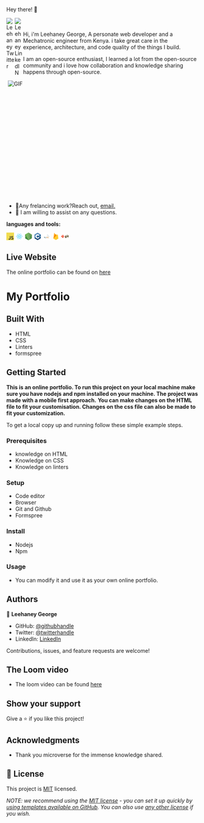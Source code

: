 Hey there! :wave:

<a href="https://twitter.com/Lee06785586" rel="nofollow">
  <img align="left" alt="Leehaney Twitter" width="22px" src="https://raw.githubusercontent.com/peterthehan/peterthehan/master/assets/twitter.svg" style="max-width: 100%;">
</a>
<a href="https://www.linkedin.com/in/leehaney-george-0a4a51178/" rel="nofollow">
  <img align="left" alt="Leehaney LinkedIN" width="22px" src="https://raw.githubusercontent.com/peterthehan/peterthehan/master/assets/linkedin.svg" style="max-width: 100%;">
</a>
</br>
<br>
Hi, i'm Leehaney George, A personate web developer and a Mechatronic engineer from Kenya.
i take great care in the experience, architecture, and code quality of the things I build.

I am an open-source enthusiast, I learned a lot from the open-source community and i love how collaboration and knowledge sharing happens through open-source.

<img align="right" alt="GIF" src="https://github.com/abhisheknaiidu/abhisheknaiidu/blob/master/code.gif?raw=true" width="500" height="320" />

- :calling:Any frelancing work?Reach out, [email.](georgeleehaney20@gmail.com)
- 💬 I am willing to assist on any questions.

**languages and tools:**

<code><img height="20" src="https://raw.githubusercontent.com/github/explore/80688e429a7d4ef2fca1e82350fe8e3517d3494d/topics/javascript/javascript.png"></code>
<code><img height="20" src="https://raw.githubusercontent.com/github/explore/80688e429a7d4ef2fca1e82350fe8e3517d3494d/topics/react/react.png"></code>
<code><img height="20" src="https://raw.githubusercontent.com/github/explore/80688e429a7d4ef2fca1e82350fe8e3517d3494d/topics/nodejs/nodejs.png"></code>
<code><img height="20" src="https://raw.githubusercontent.com/github/explore/80688e429a7d4ef2fca1e82350fe8e3517d3494d/topics/cpp/cpp.png"></code>
<code><img height="20" src="https://raw.githubusercontent.com/github/explore/80688e429a7d4ef2fca1e82350fe8e3517d3494d/topics/mysql/mysql.png"></code>
<code><img height="20" src="https://raw.githubusercontent.com/github/explore/80688e429a7d4ef2fca1e82350fe8e3517d3494d/topics/firebase/firebase.png"></code>
<code><img height="20" src="https://raw.githubusercontent.com/github/explore/80688e429a7d4ef2fca1e82350fe8e3517d3494d/topics/git/git.png"></code>

## Live Website
The online portfolio can be found on [here](https://leehaney254.github.io/)

# My Portfolio

## Built With

- HTML
- CSS
- Linters
- formspree

## Getting Started

**This is an online portfolio. To run this project on your local machine make sure you have nodejs and npm installed on your machine. The project was made with a mobile first approach.**
**You can make changes on the HTML file to fit your customisation. Changes on the css file can also be made to fit your customization.**

To get a local copy up and running follow these simple example steps.

### Prerequisites

- knowledge on HTML
- Knowledge on CSS
- Knowledge on linters

### Setup

- Code editor
- Browser
- Git and Github
- Formspree

### Install

- Nodejs
- Npm

### Usage

- You can modify it and use it as your own online portfolio.

## Authors

👤 **Leehaney George**

- GitHub: [@githubhandle](https://github.com/leehaney254)
- Twitter: [@twitterhandle](https://twitter.com/Lee06785586)
- LinkedIn: [LinkedIn](https://www.linkedin.com/in/leehaney-george-0a4a51178/)

Contributions, issues, and feature requests are welcome!

## The Loom video
- The loom video can be found [here](https://www.loom.com/share/594818d13a774ae0a2b24ca3a44ebe06)

## Show your support

Give a ⭐️ if you like this project!

## Acknowledgments

- Thank you microverse for the immense knowledge shared.

## 📝 License

This project is [MIT](./LICENSE) licensed.

_NOTE: we recommend using the [MIT license](https://choosealicense.com/licenses/mit/) - you can set it up quickly by [using templates available on GitHub](https://docs.github.com/en/communities/setting-up-your-project-for-healthy-contributions/adding-a-license-to-a-repository). You can also use [any other license](https://choosealicense.com/licenses/) if you wish._
